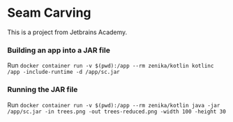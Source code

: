 # Seam Carving

This is a project from Jetbrains Academy.

### Building an app into a JAR file

Run `docker container run -v $(pwd):/app --rm zenika/kotlin kotlinc /app -include-runtime -d /app/sc.jar`

### Running the JAR file

Run `docker container run -v $(pwd):/app --rm zenika/kotlin java -jar /app/sc.jar -in trees.png -out trees-reduced.png -width 100 -height 30`
